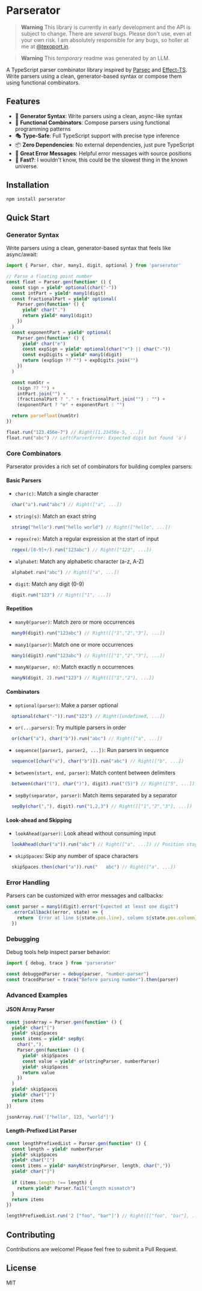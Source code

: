 # Parserator

> **Warning**
> This library is currently in early development and the API is subject to change. There are *several* bugs. Please don't use, even at your own risk. I am absolutely responsible for any bugs, so holler at me at [@texoport.in](https://bsky.app/profile/texoport.in).

> **Warning**
> This *temporary* readme was generated by an LLM. 

A TypeScript parser combinator library inspired by [Parsec](https://github.com/haskell/parsec) and [Effect-TS](https://github.com/Effect-ts/Effect). Write parsers using a clean, generator-based syntax or compose them using functional combinators.

## Features

* 🎯 **Generator Syntax**: Write parsers using a clean, async-like syntax
* 🔧 **Functional Combinators**: Compose parsers using functional programming patterns
* 🎭 **Type-Safe**: Full TypeScript support with precise type inference
* 📦 **Zero Dependencies**: No external dependencies, just pure TypeScript
* 🐛 **Great Error Messages**: Helpful error messages with source positions
* 🚀 **Fast?**: I wouldn't know, this could be the slowest thing in the known universe.

## Installation

```bash
npm install parserator
```

## Quick Start

### Generator Syntax

Write parsers using a clean, generator-based syntax that feels like async/await:

```typescript
import { Parser, char, many1, digit, optional } from 'parserator'

// Parse a floating point number
const float = Parser.gen(function* () {
  const sign = yield* optional(char("-"))
  const intPart = yield* many1(digit)
  const fractionalPart = yield* optional(
    Parser.gen(function* () {
      yield* char(".")
      return yield* many1(digit)
    })
  )
  const exponentPart = yield* optional(
    Parser.gen(function* () {
      yield* char("e")
      const expSign = yield* optional(char("+") || char("-"))
      const expDigits = yield* many1(digit)
      return (expSign ?? "") + expDigits.join("")
    })
  )

  const numStr = 
    (sign ?? "") + 
    intPart.join("") + 
    (fractionalPart ? "." + fractionalPart.join("") : "") +
    (exponentPart ? "e" + exponentPart : "")

  return parseFloat(numStr)
})

float.run("123.456e-7") // Right([1.23456e-5, ...])
float.run("abc") // Left(ParserError: Expected digit but found 'a')
```

### Core Combinators

Parserator provides a rich set of combinators for building complex parsers:

#### Basic Parsers

* `char(c)`: Match a single character
  

```typescript
  char("a").run("abc") // Right(["a", ...])
  ```

* `string(s)`: Match an exact string
  

```typescript
  string("hello").run("hello world") // Right(["hello", ...])
  ```

* `regex(re)`: Match a regular expression at the start of input
  

```typescript
  regex(/[0-9]+/).run("123abc") // Right(["123", ...])
  ```

* `alphabet`: Match any alphabetic character (a-z, A-Z)
  

```typescript
  alphabet.run("abc") // Right(["a", ...])
  ```

* `digit`: Match any digit (0-9)
  

```typescript
  digit.run("123") // Right(["1", ...])
  ```

#### Repetition

* `many0(parser)`: Match zero or more occurrences
  

```typescript
  many0(digit).run("123abc") // Right([["1","2","3"], ...])
  ```

* `many1(parser)`: Match one or more occurrences
  

```typescript
  many1(digit).run("123abc") // Right([["1","2","3"], ...])
  ```

* `manyN(parser, n)`: Match exactly n occurrences
  

```typescript
  manyN(digit, 2).run("123") // Right([["1","2"], ...])
  ```

#### Combinators

* `optional(parser)`: Make a parser optional
  

```typescript
  optional(char("-")).run("123") // Right([undefined, ...])
  ```

* `or(...parsers)`: Try multiple parsers in order
  

```typescript
  or(char("a"), char("b")).run("abc") // Right(["a", ...])
  ```

* `sequence([parser1, parser2, ...])`: Run parsers in sequence
  

```typescript
  sequence([char("a"), char("b")]).run("abc") // Right(["b", ...])
  ```

* `between(start, end, parser)`: Match content between delimiters
  

```typescript
  between(char("("), char(")"), digit).run("(5)") // Right(["5", ...])
  ```

* `sepBy(separator, parser)`: Match items separated by a separator
  

```typescript
  sepBy(char(","), digit).run("1,2,3") // Right([["1","2","3"], ...])
  ```

#### Look-ahead and Skipping

* `lookAhead(parser)`: Look ahead without consuming input
  

```typescript
  lookAhead(char("a")).run("abc") // Right(["a", ...]) // Position stays at "abc"
  ```

* `skipSpaces`: Skip any number of space characters
  

```typescript
  skipSpaces.then(char("a")).run("   abc") // Right(["a", ...])
  ```

### Error Handling

Parsers can be customized with error messages and callbacks:

```typescript
const parser = many1(digit).error("Expected at least one digit")
  .errorCallback((error, state) => {
    return `Error at line ${state.pos.line}, column ${state.pos.column}: ${error.message}`
  })
```

### Debugging

Debug tools help inspect parser behavior:

```typescript
import { debug, trace } from 'parserator'

const debuggedParser = debug(parser, "number-parser")
const tracedParser = trace("Before parsing number").then(parser)
```

### Advanced Examples

#### JSON Array Parser

```typescript
const jsonArray = Parser.gen(function* () {
  yield* char("[")
  yield* skipSpaces
  const items = yield* sepBy(
    char(","),
    Parser.gen(function* () {
      yield* skipSpaces
      const value = yield* or(stringParser, numberParser)
      yield* skipSpaces
      return value
    })
  )
  yield* skipSpaces
  yield* char("]")
  return items
})

jsonArray.run('["hello", 123, "world"]')
```

#### Length-Prefixed List Parser

```typescript
const lengthPrefixedList = Parser.gen(function* () {
  const length = yield* numberParser
  yield* skipSpaces
  yield* char("[")
  const items = yield* manyN(stringParser, length, char(","))
  yield* char("]")
  
  if (items.length !== length) {
    return yield* Parser.fail("Length mismatch")
  }
  return items
})

lengthPrefixedList.run('2 ["foo", "bar"]') // Right([["foo", "bar"], ...])
```

## Contributing

Contributions are welcome! Please feel free to submit a Pull Request.

## License

MIT
